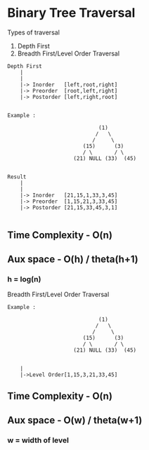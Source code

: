 # Binary Tree Traversal

Types of traversal 
1. Depth First 
2. Breadth First/Level Order Traversal
```
Depth First
    |
    |
    |-> Inorder   [left,root,right]
    |-> Preorder  [root,left,right]
    |-> Postorder [left,right,root]
    
```    
```  
Example : 

                             (1)
                            /   \
                           /     \
                        (15)      (3)
                        / \       / \   
                     (21) NULL (33)  (45) 


Result
    |
    |
    |-> Inorder   [21,15,1,33,3,45]
    |-> Preorder  [1,15,21,3,33,45]
    |-> Postorder [21,15,33,45,3,1]
    
 ```

## Time Complexity - O(n) 
## Aux space - O(h) / theta(h+1)
### h = log(n)

Breadth First/Level Order Traversal

```  
Example : 

                             (1)
                            /   \
                           /     \
                        (15)      (3)
                        / \       / \   
                     (21) NULL (33)  (45) 


    |
    |->Level Order[1,15,3,21,33,45]

```

## Time Complexity - O(n) 
## Aux space - O(w) / theta(w+1)
### w = width of level

